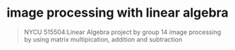 # image processing with linear algebra
> NYCU 515504:Linear Algebra project by group 14
> image processing by using matrix multipication, addition and subtraction
